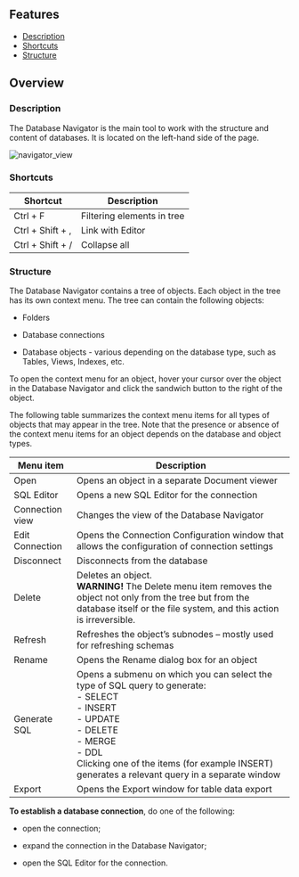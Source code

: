 ## Features
* [Description](#description)
* [Shortcuts](#shortcuts)
* [Structure](#structure)

## Overview

### Description
The Database Navigator is the main tool to work with the structure and content of databases. It is located on the left-hand side of the page.

![navigator_view](https://github.com/dbeaver/cloudbeaver/wiki/images/navigator_view.png)

### Shortcuts
| Shortcut                         | Description                       |
|----------------------------------|-----------------------------------|
| Ctrl + F                         | Filtering elements in tree        |
| Ctrl + Shift + ,                 | Link with Editor                  |
| Ctrl + Shift + /                 | Collapse all                      |

### Structure

The Database Navigator contains a tree of objects. Each object in the tree has its own context menu. The tree can contain the following objects:

-   Folders 

-   Database connections

-   Database objects - various depending on the database type, such as Tables, Views, Indexes, etc.

To open the context menu for an object, hover your cursor over the object in the Database Navigator and click the sandwich button to the right of the object.

The following table summarizes the context menu items for all types of objects that may appear in the tree. Note that the presence or absence of the context menu items for an object depends on the database and object types.

| Menu item       | Description                                                                                                                                                                                                                |
|-----------------|----------------------------------------------------------------------------------------------------------------------------------------------------------------------------------------------------------------------------|
| Open            | Opens an object in a separate Document viewer                                                                                                                                                                              |
| SQL Editor      | Opens a new SQL Editor for the connection                                                                                                                                                                                  |
| Connection view | Changes the view of the Database Navigator                                                                                                                                                                                   |
| Edit Connection | Opens the Connection Configuration window that allows the configuration of connection settings                                                                                                                                      |
| Disconnect      | Disconnects from the database                                                                                                                                                                                              |
| Delete          | Deletes an object.<br/> **WARNING!** The Delete menu item removes the object not only from the tree but from the database itself or the file system, and this action is irreversible.                              |
| Refresh         | Refreshes the object’s subnodes – mostly used for refreshing schemas                                                                                                                                                           |
| Rename          | Opens the Rename dialog box for an object                                                                                                                                                                                  |
| Generate SQL    | Opens a submenu on which you can select the type of SQL query to generate:<br/>- SELECT<br/>- INSERT<br/>- UPDATE<br/>- DELETE<br/>- MERGE<br/>- DDL<br/> Clicking one of the items (for example INSERT) generates a relevant query in a separate window |
| Export          | Opens the Export window for table data export                                                                                                                                                                              |

**To establish a database connection**, do one of the following:

- open the connection;

- expand the connection in the Database Navigator;

- open the SQL Editor for the connection.